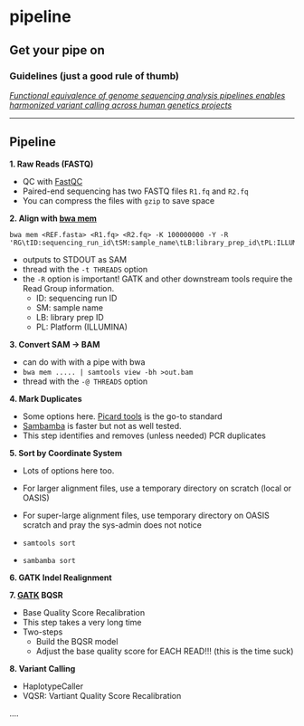 # pipeline
Get your pipe on
--------------------

### Guidelines (just a good rule of thumb)

[*Functional equivalence of genome sequencing analysis pipelines enables harmonized variant calling across human genetics projects*](https://www.nature.com/articles/s41467-018-06159-4)

-----------

## Pipeline

**1. Raw Reads (FASTQ)**
  * QC with [FastQC](https://www.bioinformatics.babraham.ac.uk/projects/fastqc/)
  * Paired-end sequencing has two FASTQ files `R1.fq` and `R2.fq`
  * You can compress the files with `gzip` to save space
  
**2. Align with [bwa mem](http://bio-bwa.sourceforge.net/)**

```
bwa mem <REF.fasta> <R1.fq> <R2.fq> -K 100000000 -Y -R 'RG\tID:sequencing_run_id\tSM:sample_name\tLB:library_prep_id\tPL:ILLUMINA' 
```

  * outputs to STDOUT as SAM
  * thread with the `-t THREADS` option
  * the `-R` option is important! GATK and other downstream tools require the Read Group information.
    * ID: sequencing run ID
    * SM: sample name 
    * LB: library prep ID
    * PL: Platform (ILLUMINA)
  
**3. Convert SAM -> BAM**
  * can do with with a pipe with bwa
  * `bwa mem ..... | samtools view -bh >out.bam`
  * thread with the `-@ THREADS` option
  
**4. Mark Duplicates**
  * Some options here. [Picard tools](https://broadinstitute.github.io/picard/) is the go-to standard
  * [Sambamba](http://lomereiter.github.io/sambamba/) is faster but not as well tested. 
  * This step identifies and removes (unless needed) PCR duplicates
  
**5. Sort by Coordinate System** 
  * Lots of options here too. 
  * For larger alignment files, use a temporary directory on scratch (local or OASIS)
  * For super-large alignment files, use temporary directory on OASIS scratch and pray the sys-admin does not notice
  
  * `samtools sort` 
  * `sambamba sort`

**6. GATK Indel Realignment**

**7. [GATK](https://software.broadinstitute.org/gatk/) BQSR**
  * Base Quality Score Recalibration
  * This step takes a very long time
  * Two-steps
    * Build the BQSR model
    * Adjust the base quality score for EACH READ!!! (this is the time suck) 


**8. Variant Calling**
  * HaplotypeCaller
  * VQSR: Vartiant Quality Score Recalibration 

.... 

  
